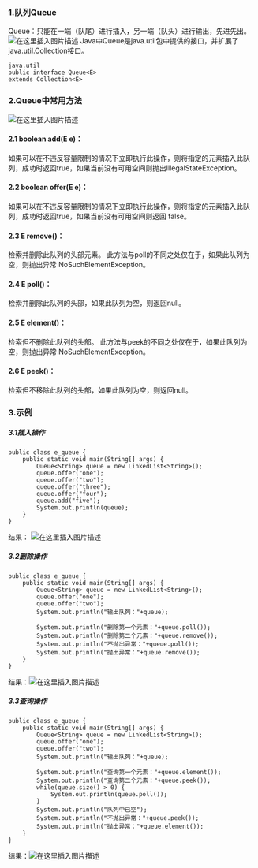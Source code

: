 ﻿### 1.队列Queue
Queue：只能在一端（队尾）进行插入，另一端（队头）进行输出，先进先出。![在这里插入图片描述](https://img-blog.csdnimg.cn/20200628104310596.jpg?x-oss-process=image/watermark,type_ZmFuZ3poZW5naGVpdGk,shadow_10,text_aHR0cHM6Ly9ibG9nLmNzZG4ubmV0L3dlaXhpbl80MjE1Mjg0OQ==,size_16,color_FFFFFF,t_70#pic_center)
Java中Queue是java.util包中提供的接口，并扩展了java.util.Collection接口。

```
java.util
public interface Queue<E>
extends Collection<E>
```
### 2.Queue中常用方法
![在这里插入图片描述](https://img-blog.csdnimg.cn/20200628105130975.jpg#pic_center)
#### 2.1 boolean add(E e)：
 如果可以在不违反容量限制的情况下立即执行此操作，则将指定的元素插入此队列，成功时返回true，如果当前没有可用空间则抛出IllegalStateException。

#### 2.2 boolean offer(E e)：
 如果可以在不违反容量限制的情况下立即执行此操作，则将指定的元素插入此队列，成功时返回true，如果当前没有可用空间则返回 false。

#### 2.3 E remove()：
检索并删除此队列的头部元素。 此方法与poll的不同之处仅在于，如果此队列为空，则抛出异常 NoSuchElementException。

#### 2.4 E poll()： 
检索并删除此队列的头部，如果此队列为空，则返回null。

#### 2.5 E element()：
检索但不删除此队列的头部。 此方法与peek的不同之处仅在于，如果此队列为空，则抛出异常 NoSuchElementException。

#### 2.6 E peek()：
检索但不移除此队列的头部，如果此队列为空，则返回null。
### 3.示例
##### 3.1插入操作

```
public class e_queue {
    public static void main(String[] args) {
        Queue<String> queue = new LinkedList<String>();
        queue.offer("one");
        queue.offer("two");
        queue.offer("three");
        queue.offer("four");
        queue.add("five");
        System.out.println(queue);       
    }
}
```
结果：
![在这里插入图片描述](https://img-blog.csdnimg.cn/20200628111831750.jpg#pic_center)
##### 3.2删除操作

```
public class e_queue {
    public static void main(String[] args) {
        Queue<String> queue = new LinkedList<String>();
        queue.offer("one");
        queue.offer("two");
        System.out.println("输出队列："+queue);

        System.out.println("删除第一个元素："+queue.poll());
        System.out.println("删除第二个元素："+queue.remove());
        System.out.println("不抛出异常："+queue.poll());
        System.out.println("抛出异常："+queue.remove());  
    }
}
```
结果：![在这里插入图片描述](https://img-blog.csdnimg.cn/20200628112509374.jpg?x-oss-process=image/watermark,type_ZmFuZ3poZW5naGVpdGk,shadow_10,text_aHR0cHM6Ly9ibG9nLmNzZG4ubmV0L3dlaXhpbl80MjE1Mjg0OQ==,size_16,color_FFFFFF,t_70#pic_center)
##### 3.3查询操作

```
public class e_queue {
    public static void main(String[] args) {
        Queue<String> queue = new LinkedList<String>();
        queue.offer("one");
        queue.offer("two");
        System.out.println("输出队列："+queue);

        System.out.println("查询第一个元素："+queue.element());
        System.out.println("查询第二个元素："+queue.peek());
        while(queue.size() > 0) {
            System.out.println(queue.poll());
        }
        System.out.println("队列中已空");
        System.out.println("不抛出异常："+queue.peek());
        System.out.println("抛出异常："+queue.element());
    }
}
```
结果：![在这里插入图片描述](https://img-blog.csdnimg.cn/2020062811283090.jpg?x-oss-process=image/watermark,type_ZmFuZ3poZW5naGVpdGk,shadow_10,text_aHR0cHM6Ly9ibG9nLmNzZG4ubmV0L3dlaXhpbl80MjE1Mjg0OQ==,size_16,color_FFFFFF,t_70#pic_center)

